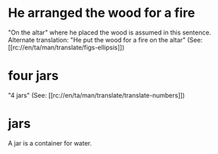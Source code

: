 # He arranged the wood for a fire

"On the altar" where he placed the wood is assumed in this sentence. Alternate translation: "He put the wood for a fire on the altar" (See: [[rc://en/ta/man/translate/figs-ellipsis]])

# four jars

"4 jars" (See: [[rc://en/ta/man/translate/translate-numbers]])

# jars

A jar is a container for water.

